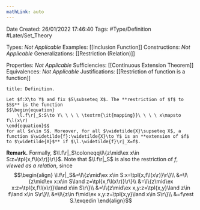 ```yaml
---
mathLink: auto
---
```


<div class="topSpace"></div>

Date Created: 26/01/2022 17:46:40
Tags: #Type/Definition #Later/Set_Theory

Types: <i>Not Applicable</i>
Examples: [[Inclusion Function]]
Constructions: <i>Not Applicable</i>
Generalizations: [[Restriction (Relation)]]

Properties: <i>Not Applicable</i>
Sufficiencies: [[Continuous Extension Theorem]]
Equivalences: <i>Not Applicable</i>
Justifications: [[Restriction of function is a function]]

``` ad-Definition
title: Definition.

Let $f:X\to Y$ and fix $S\subseteq X$. The **restriction of $f$ to $S$** is the function
$$\begin{equation}
    \l.f\r|_S:S\to Y\ \ \ \ \textrm{\it{mapping}}\ \ \ \ x\mapsto f\l(x\r)
\end{equation}$$
for all $x\in S$. Moreover, for all $\widetilde{X}\supseteq X$, a function $\widetilde{f}:\widetilde{X}\to Y$ is an **extension of $f$ to $\widetilde{X}$** if $\l.\widetilde{f}\r|_X=f$.

```

<b>Remark.</b> Formally, $\l.f\r|_S\coloneqq\l\{z\mid\ex x\in S:z=\tpl{x,f\l(x\r)}\r\}$. Note that $\l.f\r|_S$ is also the restriction of $f$, _viewed as a relation_, since
$$\begin{align}
    \l.f\r|_S&=\l\{z\mid\ex x\in S:x=\tpl{x,f\l(x\r)}\r\}\\
    &=\l\{z\mid\ex x:x\in S\land z=\tpl{x,f\l(x\r)}\r\}\\
    &=\l\{z\mid\ex x:z=\tpl{x,f\l(x\r)}\land x\in S\r\}\\
    &=\l\{z\mid\ex x,y:z=\tpl{x,y}\land z\in f\land x\in S\r\}\\
    &=\l\{z\in f\mid\ex x,y:z=\tpl{x,y}\land x\in S\r\}\\
    &=f\rest S.\exqedin
\end{align}$$

